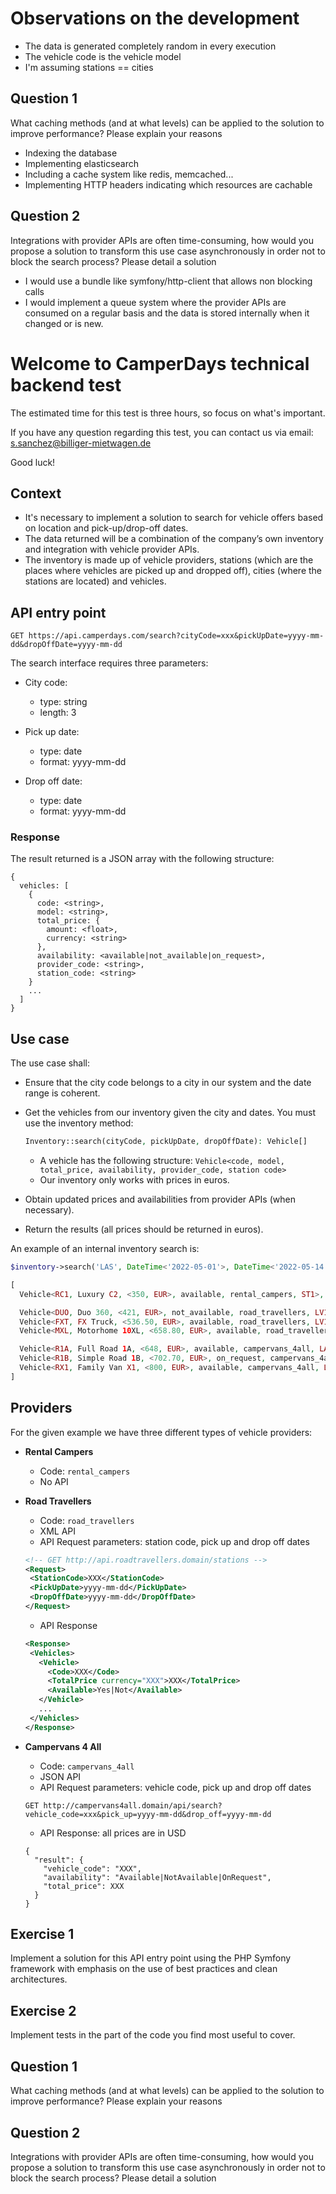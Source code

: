 # Observations on the development

* The data is generated completely random in every execution
* The vehicle code is the vehicle model
* I'm assuming stations == cities

Question 1
----------

What caching methods (and at what levels) can be applied to the solution to improve performance? Please explain your
reasons

* Indexing the database
* Implementing elasticsearch
* Including a cache system like redis, memcached...
* Implementing HTTP headers indicating which resources are cachable

Question 2
----------

Integrations with provider APIs are often time-consuming, how would you propose a solution to transform this use case
asynchronously in order not to block the search process? Please detail a solution

* I would use a bundle like symfony/http-client that allows non blocking calls
* I would implement a queue system where the provider APIs are consumed on a regular basis and the data is stored internally when it changed or is new.

# Welcome to CamperDays technical backend test

The estimated time for this test is three hours, so focus on what's important.

If you have any question regarding this test, you can contact us via email: [s.sanchez@billiger-mietwagen.de](mailto:s.sanchez@billiger-mietwagen.de)

Good luck!

Context
-------

* It's necessary to implement a solution to search for vehicle offers based on location and pick-up/drop-off dates.
* The data returned will be a combination of the company’s own inventory and integration with vehicle provider APIs.
* The inventory is made up of vehicle providers, stations (which are the places where vehicles are picked up and
dropped off), cities (where the stations are located) and vehicles.

API entry point
---------------

```shell
GET https://api.camperdays.com/search?cityCode=xxx&pickUpDate=yyyy-mm-dd&dropOffDate=yyyy-mm-dd
```

The search interface requires three parameters:

* City code:
  * type: string
  * length: 3

* Pick up date:
  * type: date
  * format: yyyy-mm-dd

* Drop off date:
  * type: date
  * format: yyyy-mm-dd

### Response

The result returned is a JSON array with the following structure:

```
{
  vehicles: [
    {
      code: <string>,
      model: <string>,
      total_price: {
        amount: <float>,
        currency: <string>
      },
      availability: <available|not_available|on_request>,
      provider_code: <string>,
      station_code: <string>
    }
    ...
  ]
}
```

Use case
--------

The use case shall:

* Ensure that the city code belongs to a city in our system and the date range is coherent.
* Get the vehicles from our inventory given the city and dates. You must use the inventory method:

  ```php
  Inventory::search(cityCode, pickUpDate, dropOffDate): Vehicle[]
  ```

  * A vehicle has the following structure: `Vehicle<code, model, total_price, availability, provider_code, station code>`
  * Our inventory only works with prices in euros.
* Obtain updated prices and availabilities from provider APIs (when necessary).
* Return the results (all prices should be returned in euros).

An example of an internal inventory search is:

```php
$inventory->search('LAS', DateTime<'2022-05-01'>, DateTime<'2022-05-14'>)

[
  Vehicle<RC1, Luxury C2, <350, EUR>, available, rental_campers, ST1>,

  Vehicle<DUO, Duo 360, <421, EUR>, not_available, road_travellers, LV1>,
  Vehicle<FXT, FX Truck, <536.50, EUR>, available, road_travellers, LV1>,
  Vehicle<MXL, Motorhome 10XL, <658.80, EUR>, available, road_travellers, LV2>,

  Vehicle<R1A, Full Road 1A, <648, EUR>, available, campervans_4all, LA_C>,
  Vehicle<R1B, Simple Road 1B, <702.70, EUR>, on_request, campervans_4all, LA_C>,
  Vehicle<RX1, Family Van X1, <800, EUR>, available, campervans_4all, LA_AIRP>,
]
```

Providers
---------

For the given example we have three different types of vehicle providers:

* **Rental Campers**
  * Code: `rental_campers`
  * No API
* **Road Travellers**
  * Code: `road_travellers`
  * XML API
  * API Request parameters: station code, pick up and drop off dates

  ```xml
  <!-- GET http://api.roadtravellers.domain/stations -->
  <Request>
   <StationCode>XXX</StationCode>
   <PickUpDate>yyyy-mm-dd</PickUpDate>
   <DropOffDate>yyyy-mm-dd</DropOffDate>
  </Request>
  ```

  * API Response

  ```xml
  <Response>
   <Vehicles>
     <Vehicle>
       <Code>XXX</Code>
       <TotalPrice currency="XXX">XXX</TotalPrice>
       <Available>Yes|Not</Available>
     </Vehicle>
     ...
   </Vehicles>
  </Response>
  ```

* **Campervans 4 All**
  * Code: `campervans_4all`
  * JSON API
  * API Request parameters: vehicle code, pick up and drop off dates

  ```shell
  GET http://campervans4all.domain/api/search?vehicle_code=xxx&pick_up=yyyy-mm-dd&drop_off=yyyy-mm-dd
  ```

  * API Response: all prices are in USD

  ```
  {
    "result": {
      "vehicle_code": "XXX",
      "availability": "Available|NotAvailable|OnRequest",
      "total_price": XXX
    }
  }
  ```

Exercise 1
----------

Implement a solution for this API entry point using the PHP Symfony framework with emphasis on the use of best practices and
clean architectures.

Exercise 2
----------

Implement tests in the part of the code you find most useful to cover.

Question 1
----------

What caching methods (and at what levels) can be applied to the solution to improve performance? Please explain your
reasons

Question 2
----------

Integrations with provider APIs are often time-consuming, how would you propose a solution to transform this use case
asynchronously in order not to block the search process? Please detail a solution
